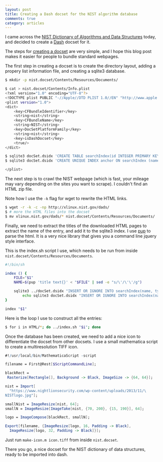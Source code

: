 ```yaml
---
layout: post
title: Creating a Dash docset for the NIST algorithm database
comments: true
category: articles
---
```


I came across the [NIST Dictionary of Algorithms and Data Structures](http://xlinux.nist.gov/dads/) today, and decided to create a [Dash](http://kapeli.com/dash) docset for it.

The steps for [creating a docset](http://kapeli.com/docsets) are very simple, and I hope this blog post makes it easier for people to bundle standard webpages.

The first step in creating a docset is to create the directory layout, adding a propery list information file, and creating a sqlite3 database. 

~~~ bash
$ mkdir -p nist.docset/Contents/Resources/Documents/

$ cat > nist.docset/Contents/Info.plist
<?xml version="1.0" encoding="UTF-8"?>
<!DOCTYPE plist PUBLIC "-//Apple//DTD PLIST 1.0//EN" "http://www.apple.com/DTDs/PropertyList-1.0.dtd">
<plist version="1.0">
<dict>
	<key>CFBundleIdentifier</key>
	<string>nist</string>
	<key>CFBundleName</key>
	<string>NIST</string>
	<key>DocSetPlatformFamily</key>
	<string>nist</string>
	<key>isDashDocset</key>
	<true/>
</dict>

$ sqlite3 docSet.dsidx 'CREATE TABLE searchIndex(id INTEGER PRIMARY KEY, name TEXT, type TEXT, path TEXT);'
$ sqlite3 docSet.dsidx 'CREATE UNIQUE INDEX anchor ON searchIndex (name, type, path);'

</plist>
~~~

The next step is to crawl the NIST webpage (which is fast, your mileage may vary depending on the sites you want to scrape). I couldn't find an HTML zip file.

Note how I use the `-k` flag for wget to rewrite the HTML links.

~~~ bash
$ wget -r -k -c -np http://xlinux.nist.gov/dads/
$ # more the HTML files into the docset
$ mv xlinux.nist.gov/dads/* nist.docset/Contents/Resources/Documents/
~~~

Finally, we need to extract the titles of the downloaded HTML pages to extract the name of the entry, and add it to the sqlite3 index. I use [pup](https://github.com/EricChiang/pup) to parse the html. It is a very nice library that gives you a command line jquery style interface.

This is the index.sh script I use, which needs to be run from inside `nist.docset/Contents/Resources/Documents`.

~~~ bash
#!/bin/sh

index () {
    FILE="$1"
    NAME=$(pup 'title text{}' < "$FILE" | sed -e "s/\'/\'\'/g")

    sqlite3 ../docSet.dsidx "INSERT OR IGNORE INTO searchIndex(name, type, path) VALUES ('$NAME', 'Entry', '$FILE');" ||
        echo sqlite3 docSet.dsidx "INSERT OR IGNORE INTO searchIndex(name, type, path) VALUES ('$NAME', 'Entry', '$FILE');"
}

index "$1"
~~~

Here is the loop I use to construct all the entries:

~~~ bash
$ for i in HTML/*; do ../index.sh "$i"; done
~~~

Once the database has been created, we need to add a nice icon to differentiate the docset from other docsets. I use a small mathematica script to create a multiresolution TIFF icon.

~~~ mathematica
#!/usr/local/bin/MathematicaScript -script

filename = First@Rest[$ScriptCommandLine];

blackRect =
 Rasterize[Rectangle[], Background -> Black, ImageSize -> {64, 64}];

nist = Import[
  "https://www.nightlionsecurity.com/wp-content/uploads/2013/11/\
NISTlogo.jpg"];

smallNist = ImageResize[nist, 64];
smallN = ImageResize[ImageTake[nist, {70, 200}, {15, 190}], 64];

logo = ImageCompose[blackRect, smallN];

Export[filename, {ImageResize[logo, 16, Padding -> Black],
  ImageResize[logo, 32, Padding -> Black]}];
~~~

Just run `make-icon.m icon.tiff` from inside `nist.docset`. 

There you go, a nice docset for the NIST dictionary of data structures, ready to be imported into dash.